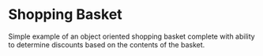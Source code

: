 # Shopping Basket

Simple example of an object oriented shopping basket complete with ability to determine discounts based on the contents of the basket.